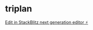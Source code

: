 # triplan

[Edit in StackBlitz next generation editor ⚡️](https://stackblitz.com/~/github.com/upen-uxr/triplan)